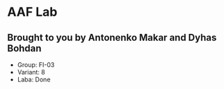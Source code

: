 # AAF Lab
## Brought to you by Antonenko Makar and Dyhas Bohdan
* Group: FI-03
* Variant: 8
* Laba: Done